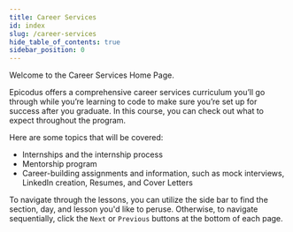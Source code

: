 ```yaml
---
title: Career Services
id: index
slug: /career-services
hide_table_of_contents: true
sidebar_position: 0
---
```


Welcome to the Career Services Home Page.

Epicodus offers a comprehensive career services curriculum you’ll go through while you’re learning to code to make sure you’re set up for success after you graduate. In this course, you can check out what to expect throughout the program. 

Here are some topics that will be covered: 

* Internships and the internship process
* Mentorship program
* Career-building assignments and information, such as mock interviews, LinkedIn creation, Resumes, and Cover Letters

To navigate through the lessons, you can utilize the side bar to find the section, day, and lesson you'd like to peruse. Otherwise, to navigate sequentially, click the `Next` or `Previous` buttons at the bottom of each page.
